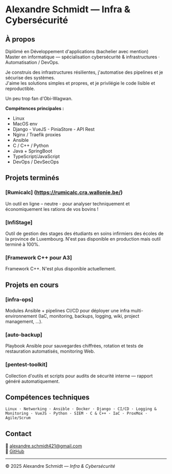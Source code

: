 # Alexandre Schmidt — Infra & Cybersécurité 

## À propos
Diplômé en Développement d'applications (bachelier avec mention)  </br>
Master en informatique — spécialisation cybersécurité & infrastructures · Automatisation / DevOps.

Je construis des infrastructures résilientes, j'automatise des pipelines et je sécurise des systèmes.  
J'aime les solutions simples et propres, et je privilégie le code lisible et reproductible.

Un peu trop fan d'Obi-Wagwan.

**Compétences principales :**
- Linux
- MacOS env
- Django - VueJS - PiniaStore - API Rest 
- Nginx / Traefik proxies
- Ansible
- C / C++ / Python
- Java + SpringBoot
- TypeScript/JavaScript 
- DevOps / DevSecOps

## Projets terminés
### [Rumicalc] (https://rumicalc.cra.wallonie.be/)
Un outil en ligne – neutre - pour analyser techniquement et économiquement les rations de vos bovins !

### [InfiStage] 
Outil de gestion des stages des étudiants en soins infirmiers des écoles de la province de Luxembourg.
N'est pas disponible en production mais outil terminé à 100%.

### [Framework C++ pour A3]
Framework C++. N'est plus disponible actuellement.

## Projets en cours

### [infra-ops]
Modules Ansible + pipelines CI/CD pour déployer une infra multi-environnement (IaC, monitoring, backups, logging, wiki, project management, ...).

### [auto-backup]
Playbook Ansible pour sauvegardes chiffrées, rotation et tests de restauration automatisés, monitoring Web.

### [pentest-toolkit]
Collection d'outils et scripts pour audits de sécurité interne — rapport généré automatiquement.

## Compétences techniques
```
Linux · Networking · Ansible · Docker · Django · CI/CD · Logging & Monitoring · VueJS · Python · SIEM · C & C++ · IaC · ProxMox · Agile/Scrum 
```

## Contact
📧 [alexandre.schmidt421@gmail.com](mailto:alexandre.schmidt421@gmail.com)   
🐙 [GitHub](https://github.com/aschmidt-sys)

---
© 2025 Alexandre Schmidt — *Infra & Cybersécurité*
